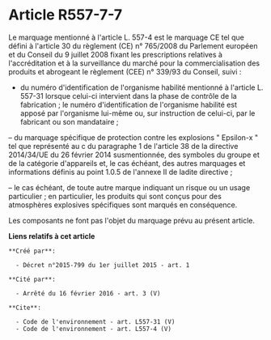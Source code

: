 # Article R557-7-7

Le marquage mentionné à l'article L. 557-4 est le marquage CE tel que défini à l'article 30 du règlement (CE) n° 765/2008 du
Parlement européen et du Conseil du 9 juillet 2008 fixant les prescriptions relatives à l'accréditation et à la surveillance
du marché pour la commercialisation des produits et abrogeant le règlement (CEE) n° 339/93 du Conseil, suivi :

- du numéro d'identification de l'organisme habilité mentionné à l'article L. 557-31 lorsque celui-ci intervient dans la
phase de contrôle de la fabrication ; le numéro d'identification de l'organisme habilité est apposé par l'organisme lui-même
ou, sur instruction de celui-ci, par le fabricant ou son mandataire ;

– du marquage spécifique de protection contre les explosions " Epsilon-x " tel que représenté au c du paragraphe 1 de
l'article 38 de la directive 2014/34/UE du 26 février 2014 susmentionnée, des symboles du groupe et de la catégorie
d'appareils et, le cas échéant, des autres marquages et informations définis au point 1.0.5 de l'annexe II de ladite
directive ;

– le cas échéant, de toute autre marque indiquant un risque ou un usage particulier ; en particulier, les produits qui sont
conçus pour des atmosphères explosives spécifiques sont marqués en conséquence.

Les composants ne font pas l'objet du marquage prévu au présent article.

**Liens relatifs à cet article**

	**Créé par**:

	  - Décret n°2015-799 du 1er juillet 2015 - art. 1

	**Cité par**:

	  - Arrêté du 16 février 2016 - art. 3 (V)

	**Cite**:

	  - Code de l'environnement - art. L557-31 (V)
	  - Code de l'environnement - art. L557-4 (V)
